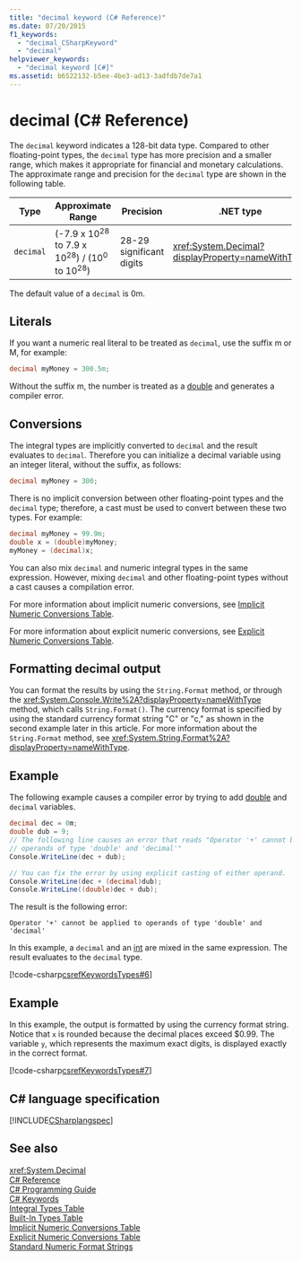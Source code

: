 ```yaml
---
title: "decimal keyword (C# Reference)"
ms.date: 07/20/2015
f1_keywords: 
  - "decimal_CSharpKeyword"
  - "decimal"
helpviewer_keywords: 
  - "decimal keyword [C#]"
ms.assetid: b6522132-b5ee-4be3-ad13-3adfdb7de7a1
---
```

# decimal (C# Reference)

The `decimal` keyword indicates a 128-bit data type. Compared to other floating-point types, the `decimal` type has more precision and a smaller range, which makes it appropriate for financial and monetary calculations. The approximate range and precision for the `decimal` type are shown in the following table.

|Type|Approximate Range|Precision|.NET type|
|----------|-----------------------|---------------|-------------------------|
|`decimal`|(-7.9 x 10<sup>28</sup> to 7.9 x 10<sup>28</sup>) / (10<sup>0</sup> to 10<sup>28</sup>)|28-29 significant digits|<xref:System.Decimal?displayProperty=nameWithType>|

The default value of a `decimal` is 0m.

## Literals

If you want a numeric real literal to be treated as `decimal`, use the suffix m or M, for example:

```csharp
decimal myMoney = 300.5m;
```

Without the suffix m, the number is treated as a [double](../../../csharp/language-reference/keywords/double.md) and generates a compiler error.

## Conversions

The integral types are implicitly converted to `decimal` and the result evaluates to `decimal`. Therefore you can initialize a decimal variable using an integer literal, without the suffix, as follows:

```csharp
decimal myMoney = 300;
```

There is no implicit conversion between other floating-point types and the `decimal` type; therefore, a cast must be used to convert between these two types. For example:

```csharp
decimal myMoney = 99.9m;
double x = (double)myMoney;
myMoney = (decimal)x;
```

You can also mix `decimal` and numeric integral types in the same expression. However, mixing `decimal` and other floating-point types without a cast causes a compilation error.

For more information about implicit numeric conversions, see [Implicit Numeric Conversions Table](../../../csharp/language-reference/keywords/implicit-numeric-conversions-table.md).

For more information about explicit numeric conversions, see [Explicit Numeric Conversions Table](../../../csharp/language-reference/keywords/explicit-numeric-conversions-table.md).

## Formatting decimal output

You can format the results by using the `String.Format` method, or through the <xref:System.Console.Write%2A?displayProperty=nameWithType> method, which calls `String.Format()`. The currency format is specified by using the standard currency format string "C" or "c," as shown in the second example later in this article. For more information about the `String.Format` method, see <xref:System.String.Format%2A?displayProperty=nameWithType>.

## Example

The following example causes a compiler error by trying to add [double](../../../csharp/language-reference/keywords/double.md) and `decimal` variables.

```csharp
decimal dec = 0m;
double dub = 9;
// The following line causes an error that reads "Operator '+' cannot be applied to
// operands of type 'double' and 'decimal'"
Console.WriteLine(dec + dub);

// You can fix the error by using explicit casting of either operand.
Console.WriteLine(dec + (decimal)dub);
Console.WriteLine((double)dec + dub);
```

The result is the following error:

`Operator '+' cannot be applied to operands of type 'double' and 'decimal'`

In this example, a `decimal` and an [int](../../../csharp/language-reference/keywords/int.md) are mixed in the same expression. The result evaluates to the `decimal` type.

[!code-csharp[csrefKeywordsTypes#6](~/samples/snippets/csharp/VS_Snippets_VBCSharp/csrefKeywordsTypes/CS/keywordsTypes.cs#6)]

## Example

In this example, the output is formatted by using the currency format string. Notice that `x` is rounded because the decimal places exceed $0.99. The variable `y`, which represents the maximum exact digits, is displayed exactly in the correct format.

[!code-csharp[csrefKeywordsTypes#7](~/samples/snippets/csharp/VS_Snippets_VBCSharp/csrefKeywordsTypes/CS/keywordsTypes.cs#7)]

## C# language specification

[!INCLUDE[CSharplangspec](~/includes/csharplangspec-md.md)]

## See also

<xref:System.Decimal>  
[C# Reference](../../../csharp/language-reference/index.md)  
[C# Programming Guide](../../../csharp/programming-guide/index.md)  
[C# Keywords](../../../csharp/language-reference/keywords/index.md)  
[Integral Types Table](../../../csharp/language-reference/keywords/integral-types-table.md)  
[Built-In Types Table](../../../csharp/language-reference/keywords/built-in-types-table.md)  
[Implicit Numeric Conversions Table](../../../csharp/language-reference/keywords/implicit-numeric-conversions-table.md)  
[Explicit Numeric Conversions Table](../../../csharp/language-reference/keywords/explicit-numeric-conversions-table.md)  
[Standard Numeric Format Strings](../../../standard/base-types/standard-numeric-format-strings.md)